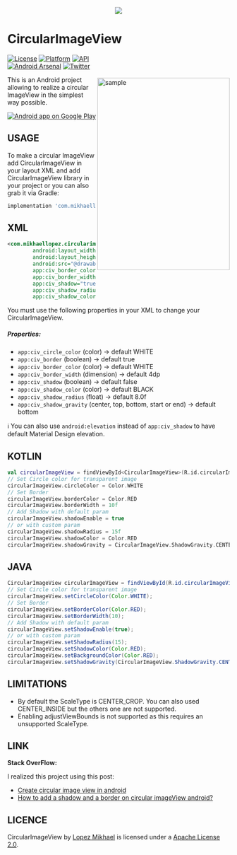 <p align="center"><img src="http://i67.tinypic.com/2ij1d2r.jpg"></p>

CircularImageView
=================

<img src="/preview/preview.gif" alt="sample" title="sample" width="300" height="435" align="right" vspace="52" />

[![License](https://img.shields.io/badge/License-Apache%202.0-blue.svg)](https://opensource.org/licenses/Apache-2.0)
[![Platform](https://img.shields.io/badge/platform-android-green.svg)](http://developer.android.com/index.html)
[![API](https://img.shields.io/badge/API-14%2B-brightgreen.svg?style=flat)](https://android-arsenal.com/api?level=14)
<br>
[![Android Arsenal](https://img.shields.io/badge/Android%20Arsenal-CircularImageView-lightgrey.svg?style=flat)](https://android-arsenal.com/details/1/2846)
[![Twitter](https://img.shields.io/badge/Twitter-@LopezMikhael-blue.svg?style=flat)](http://twitter.com/lopezmikhael)

This is an Android project allowing to realize a circular ImageView in the simplest way possible.

<a href="https://play.google.com/store/apps/details?id=com.mikhaellopez.lopspower">
  <img alt="Android app on Google Play" src="https://developer.android.com/images/brand/en_app_rgb_wo_45.png" />
</a>

USAGE
-----

To make a circular ImageView add CircularImageView in your layout XML and add CircularImageView library in your project or you can also grab it via Gradle:

```groovy
implementation 'com.mikhaellopez:circularimageview:4.0.2'
```

XML
-----

```xml
<com.mikhaellopez.circularimageview.CircularImageView
        android:layout_width="250dp"
        android:layout_height="250dp"
        android:src="@drawable/image"
        app:civ_border_color="#3f51b5"
        app:civ_border_width="4dp"
        app:civ_shadow="true"
        app:civ_shadow_radius="10"
        app:civ_shadow_color="#3f51b5"/>
```

You must use the following properties in your XML to change your CircularImageView.


##### Properties:

* `app:civ_circle_color`        (color)     -> default WHITE
* `app:civ_border`              (boolean)   -> default true
* `app:civ_border_color`        (color)     -> default WHITE
* `app:civ_border_width`        (dimension) -> default 4dp
* `app:civ_shadow`              (boolean)   -> default false
* `app:civ_shadow_color`        (color)     -> default BLACK
* `app:civ_shadow_radius`       (float)     -> default 8.0f
* `app:civ_shadow_gravity`      (center, top, bottom, start or end) -> default bottom

:information_source: You can also use `android:elevation` instead of `app:civ_shadow` to have default Material Design elevation.

KOTLIN
-----

```kotlin
val circularImageView = findViewById<CircularImageView>(R.id.circularImageView)
// Set Circle color for transparent image
circularImageView.circleColor = Color.WHITE
// Set Border
circularImageView.borderColor = Color.RED
circularImageView.borderWidth = 10f
// Add Shadow with default param
circularImageView.shadowEnable = true
// or with custom param
circularImageView.shadowRadius = 15f
circularImageView.shadowColor = Color.RED
circularImageView.shadowGravity = CircularImageView.ShadowGravity.CENTER
```

JAVA
-----

```java
CircularImageView circularImageView = findViewById(R.id.circularImageView);
// Set Circle color for transparent image
circularImageView.setCircleColor(Color.WHITE);
// Set Border
circularImageView.setBorderColor(Color.RED);
circularImageView.setBorderWidth(10);
// Add Shadow with default param
circularImageView.setShadowEnable(true);
// or with custom param
circularImageView.setShadowRadius(15);
circularImageView.setShadowColor(Color.RED);
circularImageView.setBackgroundColor(Color.RED);
circularImageView.setShadowGravity(CircularImageView.ShadowGravity.CENTER);
```

LIMITATIONS
-----

* By default the ScaleType is CENTER_CROP. You can also used CENTER_INSIDE but the others one are not supported.
* Enabling adjustViewBounds is not supported as this requires an unsupported ScaleType.

LINK
-----

**Stack OverFlow:**

I realized this project using this post:
* [Create circular image view in android](http://stackoverflow.com/a/16208548/1832221)
* [How to add a shadow and a border on circular imageView android?](http://stackoverflow.com/q/17655264/1832221)


LICENCE
-----

CircularImageView by [Lopez Mikhael](http://mikhaellopez.com/) is licensed under a [Apache License 2.0](http://www.apache.org/licenses/LICENSE-2.0).
